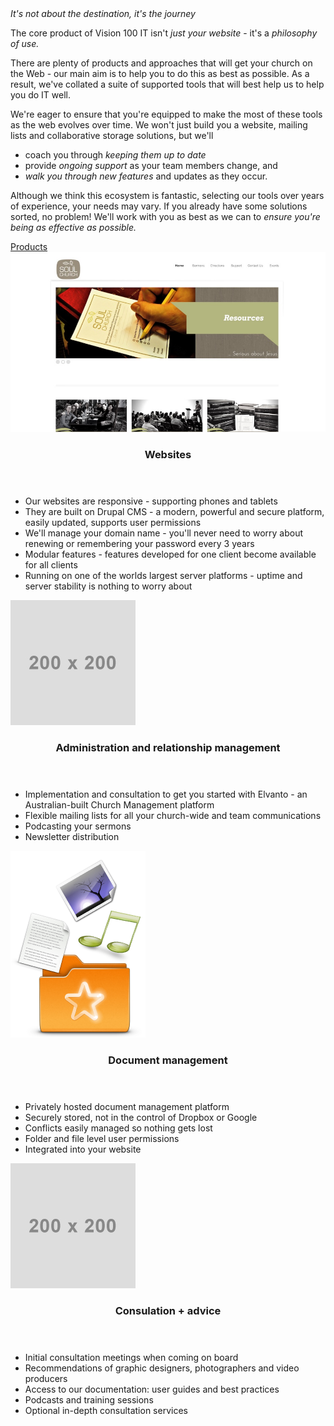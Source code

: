 <header hidden><h2>Tools + Philosophy</h2></header>
<section class="description">
  <div class="text-slab"><em>It's not about the destination, it's the journey</em></div>
<p class="lead">The core product of Vision 100 IT isn't <em>just your website</em> - it's a <em>philosophy of use.</em></p>
  <p>There are plenty of products and approaches that will get your church on the Web - our main aim is to help you to do this as best as possible. As a result, we've collated a suite of supported tools that will best help us to help you do IT well.</p>
  <p>We're eager to ensure that you're equipped to make the most of these tools as the web evolves over time. We won't just build you a website, mailing lists and collaborative storage solutions, but we'll <ul><li>coach you through <em>keeping them up to date</em></li> <li>provide <em>ongoing support</em> as your team members change, and</li> <li><em>walk you through new features</em> and updates as they occur.</li></ul></p>
  <p>Although we think this ecosystem is fantastic, selecting our tools over years of experience, your needs may vary. If you already have some solutions sorted, no problem! We'll work with you as best as we can to <em>ensure you're being as effective as possible.</em></p>
  <div class="expand"><a href="#products">Products<br />
  <i class="fa fa-angle-down"></i></a></div>
</section>
<section class="products" id="products">
  <div>
    <img src="../../../elements/soul.jpeg" />
  </div>
  <div>
    <header><h3>Websites</h3></header>
    <section>
      <ul>
        <li>Our websites are responsive - supporting phones and tablets</li>
        <li>They are built on Drupal CMS - a modern, powerful and secure platform, easily updated, supports user permissions</li>
        <li>We'll manage your domain name  - you'll never need to worry about renewing or remembering your password every 3 years</li>
        <li>Modular features - features developed for one client become available for all clients</li>
        <li>Running on one of the worlds largest server platforms - uptime and server stability is nothing to worry about</li>
      </ul>
    </section>
  </div>
  <div>
    <img src="../../../elements/placeholder.jpeg" />
  </div>
  <div>
    <header><h3>Administration and relationship management</h3></header>
    <section>
      <ul>
        <li>Implementation and consultation to get you started with Elvanto - an Australian-built Church Management platform</li>
        <li>Flexible mailing lists for all your church-wide and team communications</li>
        <li>Podcasting your sermons</li>
        <li>Newsletter distribution</li>
      </ul>
    </section>
  </div>
  <div>
    <img src="../../../elements/sparkleshare.png" />
  </div>
  <div>
    <header><h3>Document management</h3></header>
    <section>
      <ul>
        <li>Privately hosted document management platform</li>
        <li>Securely stored, not in the control of Dropbox or Google</li>
        <li>Conflicts easily managed so nothing gets lost</li>
        <li>Folder and file level user permissions</li>
        <li>Integrated into your website</li>
      </ul>
    </section>
  </div>
  <div>
    <img src="../../../elements/placeholder.jpeg" />
  </div>
  <div>
    <header><h3>Consulation + advice</h3></header>
    <section>
      <ul>
        <li>Initial consultation meetings when coming on board</li>
        <li>Recommendations of graphic designers, photographers and video producers</li>
        <li>Access to our documentation: user guides and best practices</li>
        <li>Podcasts and training sessions</li>
        <li>Optional in-depth consultation services</li>
      </ul>
    </section>
  </div>
</section>
